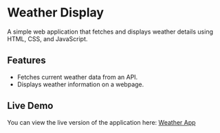 # Weather Display

A simple web application that fetches and displays weather details using HTML, CSS, and JavaScript.

## Features

- Fetches current weather data from an API.
- Displays weather information on a webpage.

## Live Demo

You can view the live version of the application here: [Weather App](https://ashu-dev7.github.io/Weather-App/)
